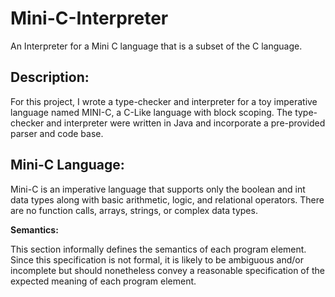 # Mini-C-Interpreter
An Interpreter for a Mini C language that is a subset of the C language.

## **Description:**
For this project, I wrote a type-checker and interpreter for a toy imperative language named MINI-C, a C-Like language with block scoping. The type-checker and
interpreter were written in Java and incorporate a pre-provided parser and code base.

## **Mini-C Language:**
Mini-C is an imperative language that supports only the boolean and int data types along with basic arithmetic, logic, and relational operators. There are no function
calls, arrays, strings, or complex data types.

**Semantics:**

This section informally defines the semantics of each program element. Since this specification is not formal, it is likely to be ambiguous and/or incomplete but 
should nonetheless convey a reasonable specification of the expected meaning of each program element.
